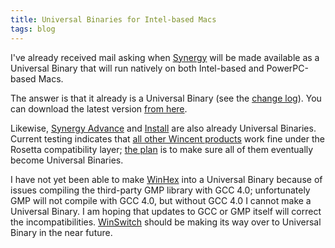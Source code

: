 ```yaml
---
title: Universal Binaries for Intel-based Macs
tags: blog
---
```


I've already received mail asking when [Synergy](http://typechecked.net/a/products/synergy-classic/) will be made available as a Universal Binary that will run natively on both Intel-based and PowerPC-based Macs.

The answer is that it already is a Universal Binary (see the [change log](http://typechecked.net/a/products/synergy-classic/history/)). You can download the latest version [from here](http://typechecked.net/a/products/synergy-classic/download/).

Likewise, [Synergy Advance](http://typechecked.net/a/products/synergy-advance/) and [Install](http://typechecked.net/a/products/install/) are also already Universal Binaries. Current testing indicates that [all other Wincent products](http://typechecked.net/a/products/) work fine under the Rosetta compatibility layer; [the plan](http://typechecked.net/a/news/archives/2005/06/position_statem.php) is to make sure all of them eventually become Universal Binaries.

I have not yet been able to make [WinHex](http://typechecked.net/a/products/winhex/) into a Universal Binary because of issues compiling the third-party GMP library with GCC 4.0; unfortunately GMP will not compile with GCC 4.0, but without GCC 4.0 I cannot make a Universal Binary. I am hoping that updates to GCC or GMP itself will correct the incompatibilities. [WinSwitch](http://typechecked.net/a/products/winswitch/) should be making its way over to Universal Binary in the near future.
